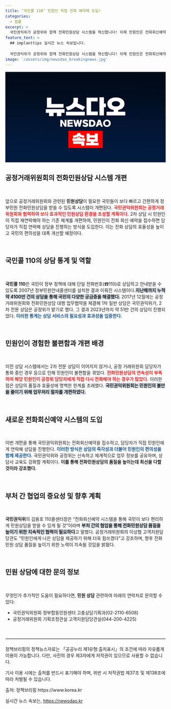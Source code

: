 ```yaml
---
title: ‘국민콜 110’ 민원인 직접 전화 예약제 도입!
categories:
  - 법률
excerpt: >
  국민권익위가 공정위와 함께 전화민원상담 시스템을 혁신합니다! 이제 민원인은 전화회신예약으로 손쉽게 상담받을 수 있으며, 불편함 없이 전문 상담을 받을 수 있게 됩니다. 여러분의 민원이 더 빨라집니다!
feature_text: >
  ## implanttips 실시간 뉴스 속보입니다.

  국민권익위가 공정위와 함께 전화민원상담 시스템을 혁신합니다! 이제 민원인은 전화회신예약으로 손쉽게 상담받을 수 있으며, 불편함 없이 전문 상담을 받을 수 있게 됩니다. 여러분의 민원이 더 빨라집니다!
image: '/assets/img/newsdao_breakingnews.jpg'
---
```


<p><img src="/assets/img/newsdao_breakingnews.jpg" alt="implanttips 속보" /></p>

<h2 data-ke-size="size26">공정거래위원회의 전화민원상담 시스템 개편</h2>

<p data-ke-size="size16">&nbsp;</p>

<p>앞으로 공정거래위원회와 관련된 <b>민원상담</b>이 필요한 국민들이 보다 빠르고 간편하게 정부민원 전화민원상담을 받을 수 있도록 시스템이 개편된다. <b><span style="color: #ee2323;">국민권익위원회는 공정거래위원회와 협력하여 보다 효과적인 민원상담 환경을 조성할 계획이다.</span></b> 2차 상담 시 민원인이 직접 재연락해야 하는 기존 체계를 개편하여, 민원인이 전화 회신 예약을 접수하면 담당자가 직접 연락해 상담을 진행하는 방식을 도입한다. 이는 전화 상담의 효율성을 높이고 국민의 편의성을 대폭 개선할 예정이다.</p>

<p data-ke-size="size16">&nbsp;</p>

<h2 data-ke-size="size26">국민콜 110의 상담 통계 및 역할</h2>

<p data-ke-size="size16">&nbsp;</p>

<p><b>국민콜 110</b>은 국민이 정부 정책에 대해 단일 전화번호(☎110)로 상담하고 안내받을 수 있도록 2007년 정부민원안내콜센터를 설치한 결과 이뤄진 시스템이다.<b><span style="background-color: #21538527;">지난해까지 누적 약 4100만 건의 상담을 통해 국민의 다양한 궁금증을 해결했다.</span></b> 2017년 12월에는 공정거래위원회와 전화민원상담 대행 업무협약을 체결해 1차 일반 상담은 국민권익위가, 2차 전문 상담은 공정위가 맡기로 했다. 그 결과 2023년까지 약 51만 건의 상담이 진행되었다. <b><span style="color: #1a5490;">이러한 통계는 상담 서비스의 필요성과 효과성을 입증한다.</span></b></p>

<p data-ke-size="size16">&nbsp;</p>

<h2 data-ke-size="size26">민원인이 경험한 불편함과 개편 배경</h2>

<p data-ke-size="size16">&nbsp;</p>

<p>이전 상담 시스템에서는 2차 전문 상담이 이어지지 않거나, 공정 거래위원회 담당자가 통화 중인 경우 등으로 인해 민원인이 불편함을 겪었다. <b><span style="color: #ee2323;">전화민원상담의 연속성이 부족하여 해당 민원인이 공정위 담당자에게 직접 다시 전화해야 하는 경우가 많았다.</span></b> 이러한 점은 상담의 품질과 효율성에 명백한 한계를 초래했다. <b><span style="background-color: #21538527;">국민권익위원회는 민원인의 불만을 줄이기 위해 업무처리 절차를 개편하였다.</span></b></p>

<p data-ke-size="size16">&nbsp;</p>

<h2 data-ke-size="size26">새로운 전화회신예약 시스템의 도입</h2>

<p data-ke-size="size16">&nbsp;</p>

<p>이번 개편을 통해 국민권익위원회는 전화회신예약을 접수하고, 담당자가 직접 민원인에게 연락해 상담을 진행한다. <b><span style="color: #1a5490;">이러한 방식은 상담의 즉각성과 더불어 민원인의 편의성을 함께 제공한다.</span></b> 국민권익위와 공정위는 신속하고 체계적으로 업무 정보를 공유하며, 상담사 교육도 강화할 계획이다. <b><span style="ee2323;">이를 통해 전화민원상담의 품질을 높이는데 최선을 다할 것이라 강조했다.</span></b></p>

<p data-ke-size="size16">&nbsp;</p>

<h2 data-ke-size="size26">부처 간 협업의 중요성 및 향후 계획</h2>

<p data-ke-size="size16">&nbsp;</p>

<p><b>국민권익위</b>의 김용호 110콜센터장은 “전화회신예약 시스템을 통해 국민이 보다 편리하게 민원상담을 받을 수 있게 될 것”이라며 <b><span style="background-color: #21538527;">부처 간의 협업을 통해 전화민원상담 품질을 높이기 위한 지속적인 협력이 필요하다</span></b>고 말했다. 공정거래위원회의 이상협 고객지원담당관도 “민원인에게 나은 상담을 제공하기 위해 더욱 힘쓰겠다”고 강조하며, 향후 전화민원 상담 품질을 높이기 위한 노력이 지속될 것임을 밝혔다.</p>

<p data-ke-size="size16">&nbsp;</p>

<h2 data-ke-size="size26">민원 상담에 대한 문의 정보</h2>

<p data-ke-size="size16">&nbsp;</p>

<p>무엇인가 추가적인 도움이 필요하다면, <b>민원 상담</b> 관련하여 아래의 연락처로 문의할 수 있다:</p>

<ul>
<li>국민권익위원회 정부합동민원센터 고충상담기획과(02-2110-6508)</li>
<li>공정거래위원회 기획조정관실 고객지원담당관실(044-200-4225)</li>
</ul>

<p data-ke-size="size16">&nbsp;</p>

<hr style="border: 1px solid #ccc; margin: 20px 0;">

<p data-ke-size="size16">정책브리핑의 정책뉴스자료는 「공공누리 제1유형:출처표시」의 조건에 따라 자유롭게 이용이 가능합니다. 다만, 사진의 경우 제3자에게 저작권이 있으므로 사용할 수 없습니다.</p>

<p data-ke-size="size16">기사 이용 시에는 출처를 반드시 표기해야 하며, 위반 시 저작권법 제37조 및 제138조에 따라 처벌될 수 있습니다.</p>

<p data-ke-size="size16">출처: 정책브리핑 https://www.korea.kr</p>
실시간 뉴스 속보는, <a href="https://newsdao.kr" rel="dofollow">https://newsdao.kr</a>


